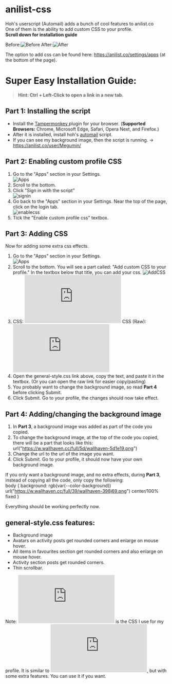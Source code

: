 # anilist-css
Hoh's userscript (Automail) adds a bunch of cool features to anilist.co
<br>One of them is the ability to add custom CSS to your profile.
<br>**Scroll down for installation guide**

Before:![Before](Screenshots/beforeCSS.png) 
After:![After](Screenshots/afterCSS.png)

The option to add css can be found here: https://anilist.co/settings/apps (at the bottom of the page).

# Super Easy Installation Guide:
>**Hint: Ctrl + Left-Click to open a link in a new tab.**
## Part 1: Installing the script
* Install the <a href="https://www.tampermonkey.net/"> Tampermonkey </a>plugin for your browser. (**Supported Browsers:**  Chrome, Microsoft Edge, Safari, Opera Next, and Firefox.)
* After it is installed, install hoh's <a href="https://greasyfork.org/en/scripts/370473-automail">automail</a> script.
* If you can see my background image, then the script is running. -> https://anilist.co/user/Megumin/

## Part 2: Enabling custom profile CSS
1. Go to the "Apps" section in your Settings.
<br>![Apps](Screenshots/1.png)
2. Scroll to the bottom.
3. Click "Sign in with the script"
<br>![signin](Screenshots/signin.png)
4. Go back to the "Apps" section in your Settings. Near the top of the page, click on the login tab.
<br>![enablecss](Screenshots/enablecss.png)
5. Tick the "Enable custom profile css" textbox.

## Part 3: Adding CSS
Now for adding some extra css effects.
1. Go to the "Apps" section in your Settings.
<br>![Apps](Screenshots/1.png)
2. Scroll to the bottom. You will see a part called: "Add custom CSS to your profile."
In the textbox below that title, you can add your css.
![AddCSS](Screenshots/2.png)
3. CSS: ![general-style.css](https://github.com/Kurisu-chan/anilist-css/blob/master/general-style.css) 
   CSS (Raw): ![general-style.css raw](https://raw.githubusercontent.com/Kurisu-chan/anilist-css/master/general-style.css) 
4. Open the general-style.css link above, copy the text, and paste it in the textbox. (Or you can open the raw link for easier copy/pasting)
5. You probably want to change the background image, so read <b>Part 4</b> before clicking Submit.
6. Click Submit.
Go to your profile, the changes should now take effect.

## Part 4: Adding/changing the background image
1. In <b>Part 3</b>, a background image was added as part of the code you copied.
2. To change the background image, at the top of the code you copied, there will be a part that looks like this: url("https://w.wallhaven.cc/full/5d/wallhaven-5d1e19.png")
3. Change the url to the url of the image you want.
4. Click Submit.
Go to your profile, it should now have your own background image.

If you only want a background image, and no extra effects, during <b>Part 3</b>, instead of copying all the code, only copy the following:
<br>body {
    background: rgb(var(--color-background)) url("https://w.wallhaven.cc/full/39/wallhaven-398j69.png") center/100% fixed
}

Everything should be working perfectly now.

## general-style.css features:
* Background image
* Avatars on activity posts get rounded corners and enlarge on mouse hover.
* All items in favourites section get rounded corners and also enlarge on mouse hover.
* Activity section posts get rounded corners.
* Thin scrollbar.

Note: ![style.css](https://github.com/Kurisu-chan/anilist-css/blob/master/style.css) is the CSS I use for my profile. It is similar to ![general-style.css](https://github.com/Kurisu-chan/anilist-css/blob/master/general-style.css), but with some extra features. You can use it if you want.

